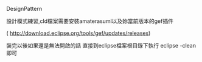 DesignPattern

設計模式練習,cld檔案需要安裝amaterasuml以及妳當前版本的gef插件

( http://download.eclipse.org/tools/gef/updates/releases)

裝完以後如果還是無法開啟的話
直接到eclipse檔案根目錄下執行 eclipse -clean即可

